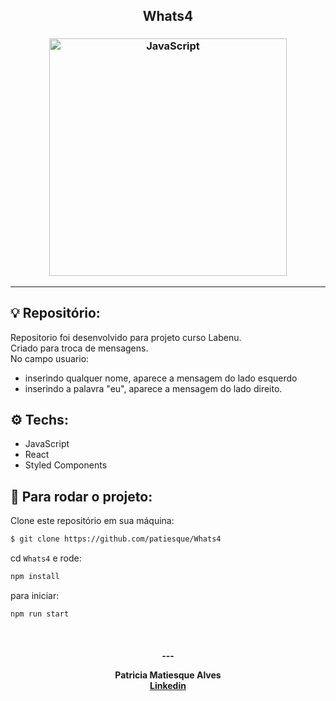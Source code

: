 <h2 align="center">
   Whats4
</h2>

<h3 align="center">
  <img alt="JavaScript"
    src="https://thesafety.us/images/articles/javascript-logo.png" width="380px"/>
</h3>
<hr/>

## 💡 Repositório:

Repositorio foi desenvolvido para projeto curso Labenu.<br/>
Criado para troca de mensagens. <br/>
No campo usuario:<br/> 
- inserindo qualquer nome, aparece a mensagem do lado esquerdo <br/>
- inserindo a palavra "eu", aparece a mensagem do lado direito.

## ⚙️ Techs:
- JavaScript 
- React 
- Styled Components

## 🏁 Para rodar o projeto:

Clone este repositório em sua máquina:

```bash
$ git clone https://github.com/patiesque/Whats4
```

cd `Whats4` e rode:

```bash
npm install
```

para iniciar:

```bash
npm run start
```

<br/>

<h4 align="center">
  ---

Patricia Matiesque Alves <br/>
[Linkedin](https://www.linkedin.com/in/patricia-matiesque/)
</h4>

<br/>